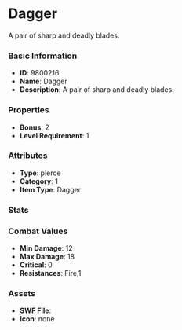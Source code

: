 # Dagger

A pair of sharp and deadly blades.

### Basic Information

- **ID**: 9800216
- **Name**: Dagger
- **Description**: A pair of sharp and deadly blades.

### Properties

- **Bonus**: 2
- **Level Requirement**: 1

### Attributes

- **Type**: pierce    
- **Category**: 1
- **Item Type**: Dagger

### Stats


### Combat Values

- **Min Damage**: 12
- **Max Damage**: 18
- **Critical**: 0
- **Resistances**: Fire,1

### Assets

- **SWF File**: 
- **Icon**: none

